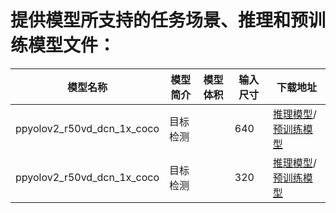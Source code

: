# 提供模型所支持的任务场景、推理和预训练模型文件：
|模型名称 | 模型简介 |             模型体积 | 输入尺寸 | 下载地址 |
|---|---|---|---|---|
|ppyolov2_r50vd_dcn_1x_coco | 目标检测 |  | 640 | [推理模型]()/[预训练模型]() |
|ppyolov2_r50vd_dcn_1x_coco | 目标检测 |  | 320 | [推理模型]()/[预训练模型]() |
